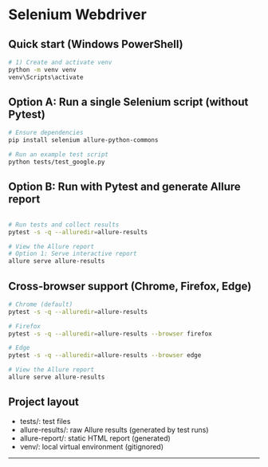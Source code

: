 # Selenium Webdriver 

## Quick start (Windows PowerShell)
```bash
# 1) Create and activate venv
python -m venv venv
venv\Scripts\activate

```

## Option A: Run a single Selenium script (without Pytest)
```bash
# Ensure dependencies
pip install selenium allure-python-commons

# Run an example test script
python tests/test_google.py
```

## Option B: Run with Pytest and generate Allure report
```bash

# Run tests and collect results
pytest -s -q --alluredir=allure-results

# View the Allure report
# Option 1: Serve interactive report
allure serve allure-results
```

## Cross-browser support (Chrome, Firefox, Edge)
```bash
# Chrome (default)
pytest -s -q --alluredir=allure-results

# Firefox
pytest -s -q --alluredir=allure-results --browser firefox

# Edge
pytest -s -q --alluredir=allure-results --browser edge

# View the Allure report
allure serve allure-results
```


## Project layout
- tests/: test files
- allure-results/: raw Allure results (generated by test runs)
- allure-report/: static HTML report (generated)
- venv/: local virtual environment (gitignored)

---

